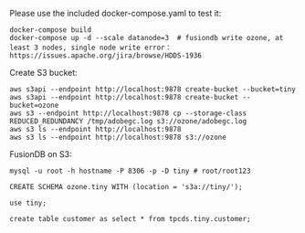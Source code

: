 <!--
  Licensed to the Apache Software Foundation (ASF) under one or more
  contributor license agreements.  See the NOTICE file distributed with
  this work for additional information regarding copyright ownership.
  The ASF licenses this file to You under the Apache License, Version 2.0
  (the "License"); you may not use this file except in compliance with
  the License.  You may obtain a copy of the License at

      http://www.apache.org/licenses/LICENSE-2.0

  Unless required by applicable law or agreed to in writing, software
  distributed under the License is distributed on an "AS IS" BASIS,
  WITHOUT WARRANTIES OR CONDITIONS OF ANY KIND, either express or implied.
  See the License for the specific language governing permissions and
  limitations under the License.
-->

Please use the included docker-compose.yaml to test it:

```
docker-compose build
docker-compose up -d --scale datanode=3  # fusiondb write ozone, at least 3 nodes, single node write error：https://issues.apache.org/jira/browse/HDDS-1936 
```

Create S3 bucket:

```
aws s3api --endpoint http://localhost:9878 create-bucket --bucket=tiny
aws s3api --endpoint http://localhost:9878 create-bucket --bucket=ozone
aws s3 --endpoint http://localhost:9878 cp --storage-class REDUCED_REDUNDANCY /tmp/adobegc.log s3://ozone/adobegc.log
aws s3 ls --endpoint http://localhost:9878
aws s3 ls --endpoint http://localhost:9878 s3://ozone
```

FusionDB on S3:

```
mysql -u root -h hostname -P 8306 -p -D tiny # root/root123

CREATE SCHEMA ozone.tiny WITH (location = 's3a://tiny/');

use tiny;

create table customer as select * from tpcds.tiny.customer;
```